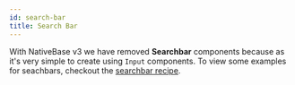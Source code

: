```yaml
---
id: search-bar
title: Search Bar
---
```


With NativeBase v3 we have removed **Searchbar** components because as it's very simple to create using `Input` components. To view some examples for seachbars, checkout the [searchbar recipe](/building-search-bar).
